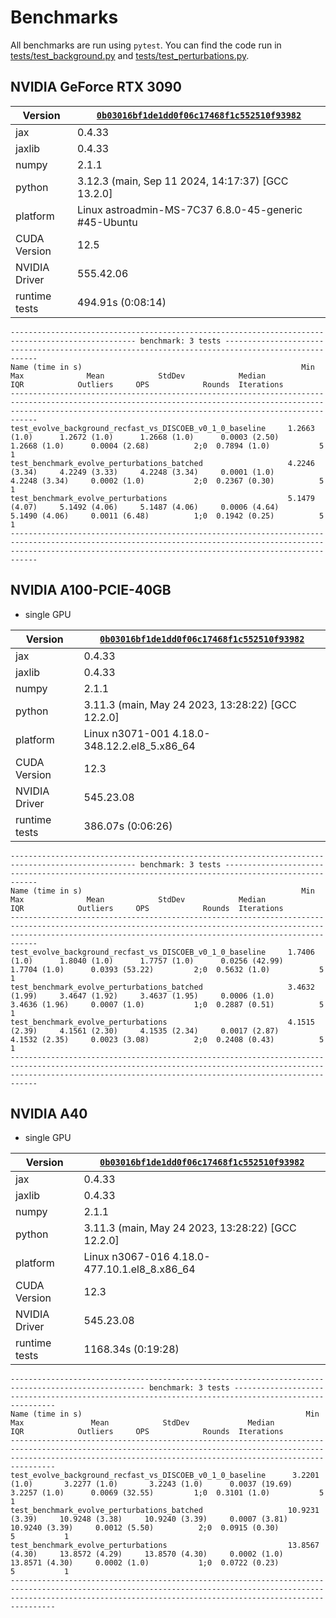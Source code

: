 # Benchmarks

All benchmarks are run using `pytest`. You can find the code run in [tests/test_background.py](tests/test_background.py) and [tests/test_perturbations.py](tests/test_perturbations.py).

## NVIDIA GeForce RTX 3090

| Version       | [`0b03016bf1de1dd0f06c17468f1c552510f93982`](https://github.com/ohahn/DISCO-EB/commit/0b03016bf1de1dd0f06c17468f1c552510f93982) |
|---------------|---------------------------------------------------------------------------------------------------------------------------------|
| jax           | 0.4.33                                                                                                                          |
| jaxlib        | 0.4.33                                                                                                                          |
| numpy         | 2.1.1                                                                                                                           |
| python        | 3.12.3 (main, Sep 11 2024, 14:17:37) [GCC 13.2.0]                                                                               |
| platform      | Linux astroadmin-MS-7C37 6.8.0-45-generic #45-Ubuntu                                                                            |
| CUDA Version  | 12.5                                                                                                                            |
| NVIDIA Driver | 555.42.06                                                                                                                       |
| runtime tests | 494.91s (0:08:14)                                                                                                               |

```text
-------------------------------------------------------------------------------------------------- benchmark: 3 tests --------------------------------------------------------------------------------------------------
Name (time in s)                                                 Min               Max              Mean            StdDev            Median               IQR            Outliers     OPS            Rounds  Iterations
------------------------------------------------------------------------------------------------------------------------------------------------------------------------------------------------------------------------
test_evolve_background_recfast_vs_DISCOEB_v0_1_0_baseline     1.2663 (1.0)      1.2672 (1.0)      1.2668 (1.0)      0.0003 (2.50)     1.2668 (1.0)      0.0004 (2.68)          2;0  0.7894 (1.0)           5           1
test_benchmark_evolve_perturbations_batched                   4.2246 (3.34)     4.2249 (3.33)     4.2248 (3.34)     0.0001 (1.0)      4.2248 (3.34)     0.0002 (1.0)           2;0  0.2367 (0.30)          5           1
test_benchmark_evolve_perturbations                           5.1479 (4.07)     5.1492 (4.06)     5.1487 (4.06)     0.0006 (4.64)     5.1490 (4.06)     0.0011 (6.48)          1;0  0.1942 (0.25)          5           1
------------------------------------------------------------------------------------------------------------------------------------------------------------------------------------------------------------------------
```

## NVIDIA A100-PCIE-40GB

- single GPU

| Version       | [`0b03016bf1de1dd0f06c17468f1c552510f93982`](https://github.com/ohahn/DISCO-EB/commit/0b03016bf1de1dd0f06c17468f1c552510f93982) |
|---------------|---------------------------------------------------------------------------------------------------------------------------------|
| jax           | 0.4.33                                                                                                                          |
| jaxlib        | 0.4.33                                                                                                                          |
| numpy         | 2.1.1                                                                                                                           |
| python        | 3.11.3 (main, May 24 2023, 13:28:22) [GCC 12.2.0]                                                                               |
| platform      | Linux n3071-001 4.18.0-348.12.2.el8_5.x86_64                                                                                    |
| CUDA Version  | 12.3                                                                                                                            |
| NVIDIA Driver | 545.23.08                                                                                                                       |
| runtime tests | 386.07s (0:06:26)                                                                                                               |

```text
-------------------------------------------------------------------------------------------------- benchmark: 3 tests --------------------------------------------------------------------------------------------------
Name (time in s)                                                 Min               Max              Mean            StdDev            Median               IQR            Outliers     OPS            Rounds  Iterations
------------------------------------------------------------------------------------------------------------------------------------------------------------------------------------------------------------------------
test_evolve_background_recfast_vs_DISCOEB_v0_1_0_baseline     1.7406 (1.0)      1.8040 (1.0)      1.7757 (1.0)      0.0256 (42.99)    1.7704 (1.0)      0.0393 (53.22)         2;0  0.5632 (1.0)           5           1
test_benchmark_evolve_perturbations_batched                   3.4632 (1.99)     3.4647 (1.92)     3.4637 (1.95)     0.0006 (1.0)      3.4636 (1.96)     0.0007 (1.0)           1;0  0.2887 (0.51)          5           1
test_benchmark_evolve_perturbations                           4.1515 (2.39)     4.1561 (2.30)     4.1535 (2.34)     0.0017 (2.87)     4.1532 (2.35)     0.0023 (3.08)          2;0  0.2408 (0.43)          5           1
------------------------------------------------------------------------------------------------------------------------------------------------------------------------------------------------------------------------
```

## NVIDIA A40

- single GPU

| Version       | [`0b03016bf1de1dd0f06c17468f1c552510f93982`](https://github.com/ohahn/DISCO-EB/commit/0b03016bf1de1dd0f06c17468f1c552510f93982) |
|---------------|---------------------------------------------------------------------------------------------------------------------------------|
| jax           | 0.4.33                                                                                                                          |
| jaxlib        | 0.4.33                                                                                                                          |
| numpy         | 2.1.1                                                                                                                           |
| python        | 3.11.3 (main, May 24 2023, 13:28:22) [GCC 12.2.0]                                                                               |
| platform      | Linux n3067-016 4.18.0-477.10.1.el8_8.x86_64                                                                                    |
| CUDA Version  | 12.3                                                                                                                            |
| NVIDIA Driver | 545.23.08                                                                                                                       |
| runtime tests | 1168.34s (0:19:28)                                                                                                              |

```text
---------------------------------------------------------------------------------------------------- benchmark: 3 tests ----------------------------------------------------------------------------------------------------
Name (time in s)                                                  Min                Max               Mean            StdDev             Median               IQR            Outliers     OPS            Rounds  Iterations
----------------------------------------------------------------------------------------------------------------------------------------------------------------------------------------------------------------------------
test_evolve_background_recfast_vs_DISCOEB_v0_1_0_baseline      3.2201 (1.0)       3.2277 (1.0)       3.2243 (1.0)      0.0037 (19.69)     3.2257 (1.0)      0.0069 (32.55)         1;0  0.3101 (1.0)           5           1
test_benchmark_evolve_perturbations_batched                   10.9231 (3.39)     10.9248 (3.38)     10.9240 (3.39)     0.0007 (3.81)     10.9240 (3.39)     0.0012 (5.50)          2;0  0.0915 (0.30)          5           1
test_benchmark_evolve_perturbations                           13.8567 (4.30)     13.8572 (4.29)     13.8570 (4.30)     0.0002 (1.0)      13.8571 (4.30)     0.0002 (1.0)           1;0  0.0722 (0.23)          5           1
----------------------------------------------------------------------------------------------------------------------------------------------------------------------------------------------------------------------------
```
